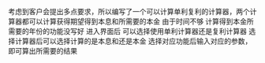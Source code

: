考虑到客户会提出多点要求，所以编写了一个可以计算单利复利的计算器，两个计算器都可以计算获得期望得到本息和所需要的本金 
由于时间不够 计算得到本金所需要的年份的功能没写好
进入界面后  可以选择使用单利计算器还是复利计算器
选择计算器后可以选择计算的是本息和还是本金
选择对应功能后输入对应的参数，即可算出所需要的结果
